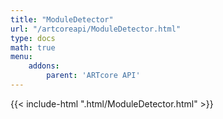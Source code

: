 ```yaml
---
title: "ModuleDetector"
url: "/artcoreapi/ModuleDetector.html"
type: docs
math: true
menu:
    addons:
        parent: 'ARTcore API'
---
```


{{< include-html ".html/ModuleDetector.html" >}}
